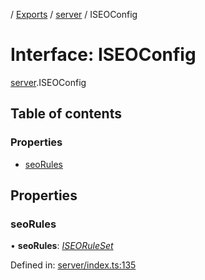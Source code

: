 [](../README.md) / [Exports](../modules.md) / [server](../modules/server.md) / ISEOConfig

# Interface: ISEOConfig

[server](../modules/server.md).ISEOConfig

## Table of contents

### Properties

- [seoRules](server.iseoconfig.md#seorules)

## Properties

### seoRules

• **seoRules**: [*ISEORuleSet*](server_seo.iseoruleset.md)

Defined in: [server/index.ts:135](https://github.com/onzag/itemize/blob/0e9b128c/server/index.ts#L135)
